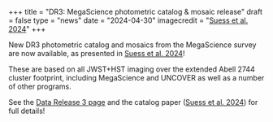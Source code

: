 +++
title = "DR3: MegaScience photometric catalog & mosaic release"
draft = false
type = "news"
date = "2024-04-30"
imagecredit = "<a href=''>Suess et al. 2024</a>"
+++

New DR3 photometric catalog and mosaics from the MegaScience survey are now 
available, as presented in [Suess et al. 2024](URL)!

These are based on all JWST+HST imaging over the extended Abell 2744 
cluster footprint, including MegaScience and UNCOVER as 
well as a number of other programs. 

See the [Data Release 3 page](/DR3.html) and the catalog paper ([Suess et al. 2024](URL)) for full details!


